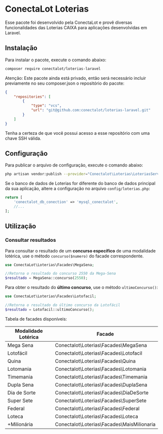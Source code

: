 # ConectaLot Loterias

Esse pacote foi desenvolvido pela ConectaLot e provê diversas funcionalidades das Loterias CAIXA para aplicações desenvolvidas em Laravel.


## Instalação

Para instalar o pacote, execute o comando abaixo:

```bash
composer require conectalot/loterias-laravel
```

Atenção: Este pacote ainda está privado, então será necessário incluir previamente no seu composer.json o repositório do pacote:

```json
{
    "repositories": [
        {
            "type": "vcs",
            "url": "git@github.com:conectalot/loterias-laravel.git"
        }
    ]
}
```

Tenha a certeza de que você possui acesso a esse repositório com uma chave SSH válida.

## Configuração

Para publicar o arquivo de configuração, execute o comando abaixo:

```bash
php artisan vendor:publish --provider="Conectalot\Loterias\LoteriasServiceProvider" --tag=config
```

Se o banco de dados de Loterias for diferente do banco de dados principal da sua aplicação, altere a configuração no arquivo `config/loterias.php`:

```php
return [
    'conectalot_db_conection' => 'mysql_conectalot',
    //...
];
```

## Utilização

### Consultar resultados

Para consultar o resultado de um **concurso específico** de uma modalidade lotérica, use o método `concurso($numero)` do facade correspondente. 

```php
use ConectaLot\Loterias\Facades\MegaSena;

//Retorna o resultado do concurso 2550 da Mega-Sena
$resultado = MegaSena::concurso(2550);
```

Para obter o resultado do **último concurso**, use o método `ultimoConcurso()`:
```php
use ConectaLot\Loterias\Facades\Lotofacil;

//Retorna o resultado do último concurso da Lotofácil
$resultado = Lotofacil::ultimoConcurso();
```

Tabela de facades disponíveis:

| Modalidade Lotérica | Facade                                     |
|---------------------|--------------------------------------------|
| Mega Sena           | Conectalot\Loterias\Facades\MegaSena       |
| Lotofácil           | Conectalot\Loterias\Facades\Lotofacil      |
| Quina               | Conectalot\Loterias\Facades\Quina          |
| Lotomania           | Conectalot\Loterias\Facades\Lotomania      |
| Timemania           | Conectalot\Loterias\Facades\Timemania      |
| Dupla Sena          | Conectalot\Loterias\Facades\DuplaSena      |
| Dia de Sorte        | Conectalot\Loterias\Facades\DiaDeSorte     |
| Super Sete          | Conectalot\Loterias\Facades\SuperSete      |
| Federal             | Conectalot\Loterias\Facades\Federal        |
| Loteca              | Conectalot\Loterias\Facades\Loteca         |
| +Milionária         | Conectalot\Loterias\Facades\MaisMilionaria |

